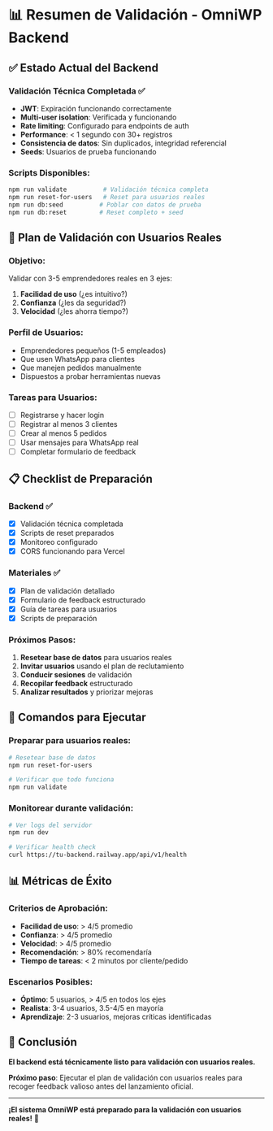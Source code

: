# 📊 Resumen de Validación - OmniWP Backend

## ✅ **Estado Actual del Backend**

### **Validación Técnica Completada** ✅
- **JWT**: Expiración funcionando correctamente
- **Multi-user isolation**: Verificada y funcionando
- **Rate limiting**: Configurado para endpoints de auth
- **Performance**: < 1 segundo con 30+ registros
- **Consistencia de datos**: Sin duplicados, integridad referencial
- **Seeds**: Usuarios de prueba funcionando

### **Scripts Disponibles**:
```bash
npm run validate          # Validación técnica completa
npm run reset-for-users   # Reset para usuarios reales
npm run db:seed          # Poblar con datos de prueba
npm run db:reset         # Reset completo + seed
```

## 🎯 **Plan de Validación con Usuarios Reales**

### **Objetivo**:
Validar con 3-5 emprendedores reales en 3 ejes:
1. **Facilidad de uso** (¿es intuitivo?)
2. **Confianza** (¿les da seguridad?)
3. **Velocidad** (¿les ahorra tiempo?)

### **Perfil de Usuarios**:
- Emprendedores pequeños (1-5 empleados)
- Que usen WhatsApp para clientes
- Que manejen pedidos manualmente
- Dispuestos a probar herramientas nuevas

### **Tareas para Usuarios**:
- [ ] Registrarse y hacer login
- [ ] Registrar al menos 3 clientes
- [ ] Crear al menos 5 pedidos
- [ ] Usar mensajes para WhatsApp real
- [ ] Completar formulario de feedback

## 📋 **Checklist de Preparación**

### **Backend** ✅
- [x] Validación técnica completada
- [x] Scripts de reset preparados
- [x] Monitoreo configurado
- [x] CORS funcionando para Vercel

### **Materiales** ✅
- [x] Plan de validación detallado
- [x] Formulario de feedback estructurado
- [x] Guía de tareas para usuarios
- [x] Scripts de preparación

### **Próximos Pasos**:
1. **Resetear base de datos** para usuarios reales
2. **Invitar usuarios** usando el plan de reclutamiento
3. **Conducir sesiones** de validación
4. **Recopilar feedback** estructurado
5. **Analizar resultados** y priorizar mejoras

## 🚀 **Comandos para Ejecutar**

### **Preparar para usuarios reales**:
```bash
# Resetear base de datos
npm run reset-for-users

# Verificar que todo funciona
npm run validate
```

### **Monitorear durante validación**:
```bash
# Ver logs del servidor
npm run dev

# Verificar health check
curl https://tu-backend.railway.app/api/v1/health
```

## 📊 **Métricas de Éxito**

### **Criterios de Aprobación**:
- **Facilidad de uso**: > 4/5 promedio
- **Confianza**: > 4/5 promedio
- **Velocidad**: > 4/5 promedio
- **Recomendación**: > 80% recomendaría
- **Tiempo de tareas**: < 2 minutos por cliente/pedido

### **Escenarios Posibles**:
- **Óptimo**: 5 usuarios, > 4/5 en todos los ejes
- **Realista**: 3-4 usuarios, 3.5-4/5 en mayoría
- **Aprendizaje**: 2-3 usuarios, mejoras críticas identificadas

## 🎉 **Conclusión**

**El backend está técnicamente listo para validación con usuarios reales.**

**Próximo paso**: Ejecutar el plan de validación con usuarios reales para recoger feedback valioso antes del lanzamiento oficial.

---

**¡El sistema OmniWP está preparado para la validación con usuarios reales!** 🚀
